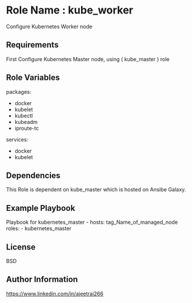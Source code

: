 Role Name : kube_worker
=========

Configure Kubernetes Worker node

Requirements
------------
First Configure Kubernetes Master node, using ( kube_master ) role

Role Variables
--------------

packages: 
  - docker 
  - kubelet
  - kubectl
  - kubeadm
  - iproute-tc

services:
  - docker
  - kubelet

Dependencies
------------

This Role is dependent on kube_master which is hosted on Ansibe Galaxy.

Example Playbook
----------------

Playbook for kubernetes_master
    - hosts: tag_Name_of_managed_node
      roles:
         - kubernetes_master

License
-------

BSD

Author Information
------------------

https://www.linkedin.com/in/ajeetrai266